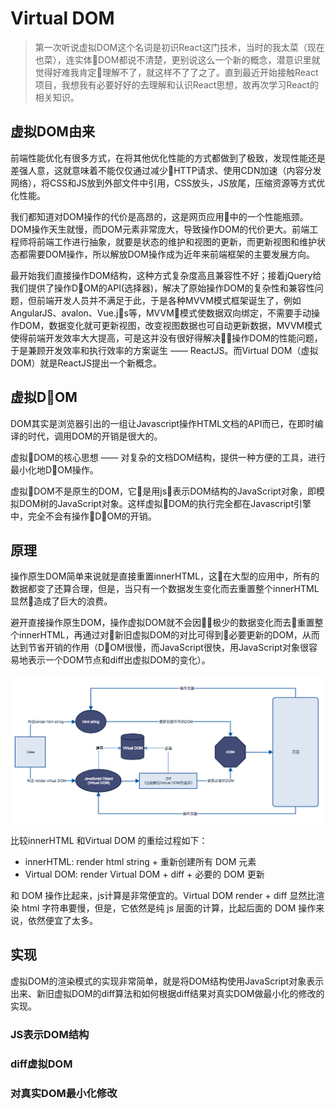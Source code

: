 # Virtual DOM

> 第一次听说虚拟DOM这个名词是初识React这门技术，当时的我太菜（现在也菜），连实体DOM都说不清楚，更别说这么一个新的概念，潜意识里就觉得好难我肯定理解不了，就这样不了了之了。直到最近开始接触React项目，我想我有必要好好的去理解和认识React思想，故再次学习React的相关知识。

## 虚拟DOM由来

前端性能优化有很多方式，在将其他优化性能的方式都做到了极致，发现性能还是差强人意，这就意味着不能仅仅通过减少HTTP请求、使用CDN加速（内容分发网络），将CSS和JS放到外部文件中引用，CSS放头，JS放尾，压缩资源等方式优化性能。

我们都知道对DOM操作的代价是高昂的，这是网页应用中的一个性能瓶颈。DOM操作天生就慢，而DOM元素非常庞大，导致操作DOM的代价更大。前端工程师将前端工作进行抽象，就要是状态的维护和视图的更新，而更新视图和维护状态都需要DOM操作，所以解放DOM操作成为近年来前端框架的主要发展方向。

最开始我们直接操作DOM结构，这种方式复杂度高且兼容性不好；接着jQuery给我们提供了操作DOM的API(选择器)，解决了原始操作DOM的复杂性和兼容性问题，但前端开发人员并不满足于此，于是各种MVVM模式框架诞生了，例如AngularJS、avalon、Vue.js等，MVVM模式使数据双向绑定，不需要手动操作DOM，数据变化就可更新视图，改变视图数据也可自动更新数据，MVVM模式使得前端开发效率大大提高，可是这并没有很好得解决操作DOM的性能问题，于是兼顾开发效率和执行效率的方案诞生 —— ReactJS。而Virtual DOM（虚拟DOM）就是ReactJS提出一个新概念。

## 虚拟DOM 

DOM其实是浏览器引出的一组让Javascript操作HTML文档的API而已，在即时编译的时代，调用DOM的开销是很大的。

虚拟DOM的核心思想 —— 对复杂的文档DOM结构，提供一种方便的工具，进行最小化地DOM操作。

虚拟DOM不是原生的DOM，它是用js表示DOM结构的JavaScript对象，即模拟DOM树的JavaScript对象。这样虚拟DOM的执行完全都在Javascript引擎中，完全不会有操作DOM的开销。

## 原理

操作原生DOM简单来说就是直接重置innerHTML，这在大型的应用中，所有的数据都变了还算合理，但是，当只有一个数据发生变化而去重置整个innerHTML显然造成了巨大的浪费。

避开直接操作原生DOM，操作虚拟DOM就不会因极少的数据变化而去重置整个innerHTML，再通过对新旧虚拟DOM的对比可得到必要更新的DOM，从而达到节省开销的作用（DOM很慢，而JavaScript很快，用JavaScript对象很容易地表示一个DOM节点和diff出虚拟DOM的变化）。

![](/images/renderProcess.jpg)

比较innerHTML 和Virtual DOM 的重绘过程如下：

- innerHTML: render html string + 重新创建所有 DOM 元素
- Virtual DOM: render Virtual DOM + diff + 必要的 DOM 更新

和 DOM 操作比起来，js计算是非常便宜的。Virtual DOM render + diff 显然比渲染 html 字符串要慢，但是，它依然是纯 js 层面的计算，比起后面的 DOM 操作来说，依然便宜了太多。

## 实现

虚拟DOM的渲染模式的实现非常简单，就是将DOM结构使用JavaScript对象表示出来、新旧虚拟DOM的diff算法和如何根据diff结果对真实DOM做最小化的修改的实现。

### JS表示DOM结构


### diff虚拟DOM


### 对真实DOM最小化修改